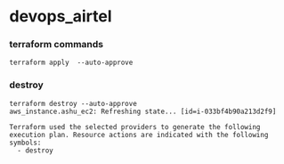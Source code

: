 # devops_airtel
### terraform commands 

```
terraform apply  --auto-approve
```

### destroy 

```
terraform destroy --auto-approve
aws_instance.ashu_ec2: Refreshing state... [id=i-033bf4b90a213d2f9]

Terraform used the selected providers to generate the following execution plan. Resource actions are indicated with the following symbols:
  - destroy

```

